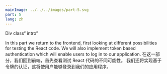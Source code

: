 ```yaml
---
mainImage: ../../../images/part-5.svg
part: 5
lang: zh
---
```


<div class="intro">
Div class“ intro”

In this part we return to the frontend, first looking at different possibilities for testing the React code.  We will also implement token based authentication which will enable users to log in to our application.
在这一部分，我们回到前端，首先查看测试 React 代码的不同可能性。 我们还将实现基于令牌的认证，这将使用户能够登录到我们的应用程序。

</div>

